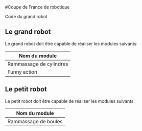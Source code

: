 #Coupe de France de robotique

Code du grand robot

## Le grand robot

Le grand robot doit être capable de réaliser les modules suivants:

|Nom du module | 
|---|
|Rammassage de cylindres |
|Funny action |

## Le petit robot

Le petit robot doit être capable de réaliser les modules suivants:

|Nom du module |
|---|
|Rammassage de boules |
